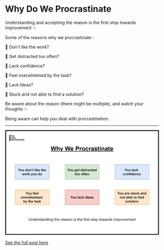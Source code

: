 # Why Do We Procrastinate

Understanding and accepting the reason is the first step towards improvement 💥

Some of the reasons why we procrastinate -

📌 Don't like the work?

📌 Get distracted too often?

📌 Lack confidence?

📌 Feel overwhelmed by the task?

📌 Lack Ideas?

📌 Stuck and not able to find a solution?

Be aware about the reason (there might be multiple), and watch your thoughts ✨

Being aware can help you deal with procrastination.

***

![procrastinate](why_procrastinate.png)

[See the full post here](https://www.linkedin.com/posts/madhavbahl_understanding-and-accepting-the-reason-is-activity-6744837669144059904-LWl-)